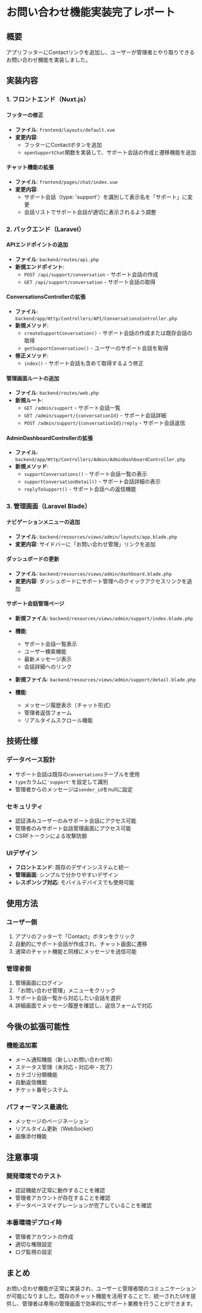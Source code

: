 # お問い合わせ機能実装完了レポート

## 概要
アプリフッターにContactリンクを追加し、ユーザーが管理者とやり取りできるお問い合わせ機能を実装しました。

## 実装内容

### 1. フロントエンド（Nuxt.js）

#### フッターの修正
- **ファイル**: `frontend/layouts/default.vue`
- **変更内容**: 
  - フッターにContactボタンを追加
  - `openSupportChat`関数を実装して、サポート会話の作成と遷移機能を追加

#### チャット機能の拡張
- **ファイル**: `frontend/pages/chat/index.vue`
- **変更内容**: 
  - サポート会話（type: 'support'）を識別して表示名を「サポート」に変更
  - 会話リストでサポート会話が適切に表示されるよう調整

### 2. バックエンド（Laravel）

#### APIエンドポイントの追加
- **ファイル**: `backend/routes/api.php`
- **新規エンドポイント**:
  - `POST /api/support/conversation` - サポート会話の作成
  - `GET /api/support/conversation` - サポート会話の取得

#### ConversationsControllerの拡張
- **ファイル**: `backend/app/Http/Controllers/API/ConversationsController.php`
- **新規メソッド**:
  - `createSupportConversation()` - サポート会話の作成または既存会話の取得
  - `getSupportConversation()` - ユーザーのサポート会話を取得
- **修正メソッド**:
  - `index()` - サポート会話も含めて取得するよう修正

#### 管理画面ルートの追加
- **ファイル**: `backend/routes/web.php`
- **新規ルート**:
  - `GET /admin/support` - サポート会話一覧
  - `GET /admin/support/{conversationId}` - サポート会話詳細
  - `POST /admin/support/{conversationId}/reply` - サポート会話返信

#### AdminDashboardControllerの拡張
- **ファイル**: `backend/app/Http/Controllers/Admin/AdminDashboardController.php`
- **新規メソッド**:
  - `supportConversations()` - サポート会話一覧の表示
  - `supportConversationDetail()` - サポート会話詳細の表示
  - `replyToSupport()` - サポート会話への返信機能

### 3. 管理画面（Laravel Blade）

#### ナビゲーションメニューの追加
- **ファイル**: `backend/resources/views/admin/layouts/app.blade.php`
- **変更内容**: サイドバーに「お問い合わせ管理」リンクを追加

#### ダッシュボードの更新
- **ファイル**: `backend/resources/views/admin/dashboard.blade.php`
- **変更内容**: ダッシュボードにサポート管理へのクイックアクセスリンクを追加

#### サポート会話管理ページ
- **新規ファイル**: `backend/resources/views/admin/support/index.blade.php`
- **機能**: 
  - サポート会話一覧表示
  - ユーザー検索機能
  - 最新メッセージ表示
  - 会話詳細へのリンク

- **新規ファイル**: `backend/resources/views/admin/support/detail.blade.php`
- **機能**:
  - メッセージ履歴表示（チャット形式）
  - 管理者返信フォーム
  - リアルタイムスクロール機能

## 技術仕様

### データベース設計
- サポート会話は既存の`conversations`テーブルを使用
- `type`カラムに`'support'`を設定して識別
- 管理者からのメッセージは`sender_id`をnullに設定

### セキュリティ
- 認証済みユーザーのみサポート会話にアクセス可能
- 管理者のみサポート会話管理画面にアクセス可能
- CSRFトークンによる攻撃防御

### UIデザイン
- **フロントエンド**: 既存のデザインシステムと統一
- **管理画面**: シンプルで分かりやすいデザイン
- **レスポンシブ対応**: モバイルデバイスでも使用可能

## 使用方法

### ユーザー側
1. アプリのフッターで「Contact」ボタンをクリック
2. 自動的にサポート会話が作成され、チャット画面に遷移
3. 通常のチャット機能と同様にメッセージを送信可能

### 管理者側
1. 管理画面にログイン
2. 「お問い合わせ管理」メニューをクリック
3. サポート会話一覧から対応したい会話を選択
4. 詳細画面でメッセージ履歴を確認し、返信フォームで対応

## 今後の拡張可能性

### 機能追加案
- メール通知機能（新しいお問い合わせ時）
- ステータス管理（未対応・対応中・完了）
- カテゴリ分類機能
- 自動返信機能
- チケット番号システム

### パフォーマンス最適化
- メッセージのページネーション
- リアルタイム更新（WebSocket）
- 画像添付機能

## 注意事項

### 開発環境でのテスト
- 認証機能が正常に動作することを確認
- 管理者アカウントが存在することを確認
- データベースマイグレーションが完了していることを確認

### 本番環境デプロイ時
- 管理者アカウントの作成
- 適切な権限設定
- ログ監視の設定

## まとめ
お問い合わせ機能が正常に実装され、ユーザーと管理者間のコミュニケーションが可能になりました。既存のチャット機能を活用することで、統一されたUIを提供し、管理者は専用の管理画面で効率的にサポート業務を行うことができます。